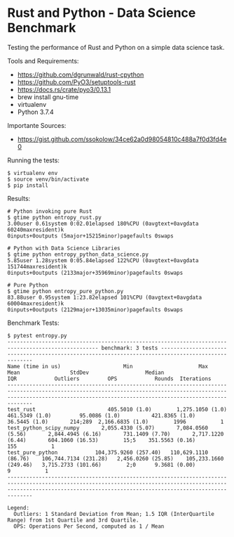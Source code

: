 Rust and Python - Data Science Benchmark
===
Testing the performance of Rust and Python on a simple data science task.

Tools and Requirements:
* https://github.com/dgrunwald/rust-cpython
* https://github.com/PyO3/setuptools-rust
* https://docs.rs/crate/pyo3/0.13.1
* brew install gnu-time
* virtualenv
* Python 3.7.4


Importante Sources:
* https://gist.github.com/ssokolow/34ce62a0d98054810c488a7f0d3fd4e0


Running the tests:
```
$ virtualenv env
$ source venv/bin/activate
$ pip install
```

Results:

```
# Python invoking pure Rust
$ gtime python entropy_rust.py
3.00user 0.61system 0:02.01elapsed 180%CPU (0avgtext+0avgdata 60240maxresident)k
0inputs+0outputs (5major+15215minor)pagefaults 0swaps

# Python with Data Science Libraries
$ gtime python entropy_python_data_science.py
5.85user 1.28system 0:05.84elapsed 122%CPU (0avgtext+0avgdata 151744maxresident)k
0inputs+0outputs (2133major+35969minor)pagefaults 0swaps

# Pure Python
$ gtime python entropy_pure_python.py
83.88user 0.95system 1:23.82elapsed 101%CPU (0avgtext+0avgdata 60004maxresident)k
0inputs+0outputs (2129major+13035minor)pagefaults 0swaps
```

Benchmark Tests:
```
$ pytest entropy.py
--------------------------------------------------------------------------------------------------- benchmark: 3 tests ---------------------------------------------------------------------------------------------------
Name (time in us)                    Min                     Max                    Mean                StdDev                  Median                   IQR            Outliers         OPS            Rounds  Iterations
--------------------------------------------------------------------------------------------------------------------------------------------------------------------------------------------------------------------------
test_rust                       405.5010 (1.0)        1,275.1050 (1.0)          461.5349 (1.0)         95.0086 (1.0)          421.8365 (1.0)         36.5445 (1.0)       214;289  2,166.6835 (1.0)        1996           1
test_python_scipy_numpy       2,055.4330 (5.07)       7,084.0560 (5.56)       2,844.4945 (6.16)       731.1409 (7.70)       2,717.1220 (6.44)       604.1060 (16.53)        15;5    351.5563 (0.16)        155           1
test_pure_python            104,375.9260 (257.40)   110,629.1110 (86.76)    106,744.7134 (231.28)   2,456.0260 (25.85)    105,233.1660 (249.46)   3,715.2733 (101.66)        2;0      9.3681 (0.00)          9           1
--------------------------------------------------------------------------------------------------------------------------------------------------------------------------------------------------------------------------

Legend:
  Outliers: 1 Standard Deviation from Mean; 1.5 IQR (InterQuartile Range) from 1st Quartile and 3rd Quartile.
  OPS: Operations Per Second, computed as 1 / Mean
```